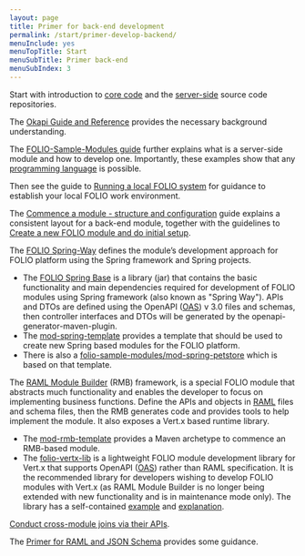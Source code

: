 ```yaml
---
layout: page
title: Primer for back-end development
permalink: /start/primer-develop-backend/
menuInclude: yes
menuTopTitle: Start
menuSubTitle: Primer back-end
menuSubIndex: 3
---
```


Start with introduction to [core code](/guides/#core-code)
and the [server-side](/source-code/#server-side) source code repositories.

The [Okapi Guide and Reference](https://github.com/folio-org/okapi/blob/master/doc/guide.md) provides the necessary background understanding.

The [FOLIO-Sample-Modules guide](https://github.com/folio-org/folio-sample-modules/blob/master/README.md) further explains what is a server-side module and how to develop one. Importantly, these examples show that any [programming language](/guides/any-programming-language) is possible.

Then see the guide to [Running a local FOLIO system](/guides/run-local-folio/) for guidance to establish your local FOLIO work environment.

The [Commence a module - structure and configuration](/guides/commence-a-module/) guide explains a consistent layout for a back-end module,
together with the guidelines to [Create a new FOLIO module and do initial setup](/guidelines/create-new-repo/).

The [FOLIO Spring-Way](/spring/#spring-way) defines the module’s development approach for FOLIO platform using the Spring framework and Spring projects.
- The [FOLIO Spring Base](https://github.com/folio-org/folio-spring-base) is a library (jar) that contains the basic functionality and main dependencies required for development of FOLIO modules using Spring framework (also known as "Spring Way"). APIs and DTOs are defined using the OpenAPI ([OAS](/start/primer-oas/)) v 3.0 files and schemas, then controller interfaces and DTOs will be generated by the openapi-generator-maven-plugin.
- The [mod-spring-template](https://github.com/folio-org/mod-spring-template) provides a template that should be used to create new Spring based modules for the FOLIO platform.
- There is also a [folio-sample-modules/mod-spring-petstore](https://github.com/folio-org/folio-sample-modules/tree/master/mod-spring-petstore) which is based on that template.

The [RAML Module Builder](https://github.com/folio-org/raml-module-builder) (RMB) framework, is a special FOLIO module that abstracts much functionality and enables the developer to focus on implementing business functions. Define the APIs and objects in [RAML](/start/primer-raml/) files and schema files, then the RMB generates code and provides tools to help implement the module.
It also exposes a Vert.x based runtime library.
- The [mod-rmb-template](https://github.com/folio-org/mod-rmb-template) provides a Maven archetype to commence an RMB-based module.
- The [folio-vertx-lib](https://github.com/folio-org/folio-vertx-lib) is a lightweight FOLIO module development library for Vert.x that supports OpenAPI ([OAS](/start/primer-oas/)) rather than RAML specification. It is the recommended library for developers wishing to develop FOLIO modules with Vert.x (as RAML Module Builder is no longer being extended with new functionality and is in maintenance mode only). The library has a self-contained [example](https://github.com/folio-org/folio-vertx-lib/tree/master/example) and [explanation](https://github.com/folio-org/folio-vertx-lib#main-verticle).

[Conduct cross-module joins via their APIs](/guides/cross-module-joins/).

The [Primer for RAML and JSON Schema](/start/primer-raml/) provides some guidance.
